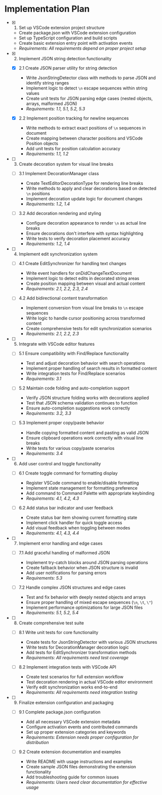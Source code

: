 # Implementation Plan

- [x] 1. Set up VSCode extension project structure
  - Create package.json with VSCode extension configuration
  - Set up TypeScript configuration and build scripts
  - Create basic extension entry point with activation events
  - _Requirements: All requirements depend on proper project setup_

- [x] 2. Implement JSON string detection functionality
  - [x] 2.1 Create JSON parser utility for string detection
    - Write JsonStringDetector class with methods to parse JSON and identify string ranges
    - Implement logic to detect `\n` escape sequences within string values
    - Create unit tests for JSON parsing edge cases (nested objects, arrays, malformed JSON)
    - _Requirements: 1.1, 5.1, 5.2, 5.3_

  - [x] 2.2 Implement position tracking for newline sequences
    - Write methods to extract exact positions of `\n` sequences in document
    - Create mapping between character positions and VSCode Position objects
    - Add unit tests for position calculation accuracy
    - _Requirements: 1.1, 1.2_

- [ ] 3. Create decoration system for visual line breaks
  - [ ] 3.1 Implement DecorationManager class
    - Create TextEditorDecorationType for rendering line breaks
    - Write methods to apply and clear decorations based on detected `\n` positions
    - Implement decoration update logic for document changes
    - _Requirements: 1.2, 1.4_

  - [ ] 3.2 Add decoration rendering and styling
    - Configure decoration appearance to render `\n` as actual line breaks
    - Ensure decorations don't interfere with syntax highlighting
    - Write tests to verify decoration placement accuracy
    - _Requirements: 1.2, 1.4_

- [ ] 4. Implement edit synchronization system
  - [ ] 4.1 Create EditSynchronizer for handling text changes
    - Write event handlers for onDidChangeTextDocument
    - Implement logic to detect edits in decorated string areas
    - Create position mapping between visual and actual content
    - _Requirements: 2.1, 2.2, 2.3, 2.4_

  - [ ] 4.2 Add bidirectional content transformation
    - Implement conversion from visual line breaks to `\n` escape sequences
    - Write logic to handle cursor positioning across transformed content
    - Create comprehensive tests for edit synchronization scenarios
    - _Requirements: 2.1, 2.2, 2.3_

- [ ] 5. Integrate with VSCode editor features
  - [ ] 5.1 Ensure compatibility with Find/Replace functionality
    - Test and adjust decoration behavior with search operations
    - Implement proper handling of search results in formatted content
    - Write integration tests for Find/Replace scenarios
    - _Requirements: 3.1_

  - [ ] 5.2 Maintain code folding and auto-completion support
    - Verify JSON structure folding works with decorations applied
    - Test that JSON schema validation continues to function
    - Ensure auto-completion suggestions work correctly
    - _Requirements: 3.2, 3.3_

  - [ ] 5.3 Implement proper copy/paste behavior
    - Handle copying formatted content and pasting as valid JSON
    - Ensure clipboard operations work correctly with visual line breaks
    - Write tests for various copy/paste scenarios
    - _Requirements: 3.4_

- [ ] 6. Add user control and toggle functionality
  - [ ] 6.1 Create toggle command for formatting display
    - Register VSCode command to enable/disable formatting
    - Implement state management for formatting preference
    - Add command to Command Palette with appropriate keybinding
    - _Requirements: 4.1, 4.2, 4.3_

  - [ ] 6.2 Add status bar indicator and user feedback
    - Create status bar item showing current formatting state
    - Implement click handler for quick toggle access
    - Add visual feedback when toggling between modes
    - _Requirements: 4.1, 4.3, 4.4_

- [ ] 7. Implement error handling and edge cases
  - [ ] 7.1 Add graceful handling of malformed JSON
    - Implement try-catch blocks around JSON parsing operations
    - Create fallback behavior when JSON structure is invalid
    - Add user notifications for parsing errors
    - _Requirements: 5.3_

  - [ ] 7.2 Handle complex JSON structures and edge cases
    - Test and fix behavior with deeply nested objects and arrays
    - Ensure proper handling of mixed escape sequences (`\n`, `\t`, `\"`)
    - Implement performance optimizations for large JSON files
    - _Requirements: 5.1, 5.2, 5.4_

- [ ] 8. Create comprehensive test suite
  - [ ] 8.1 Write unit tests for core functionality
    - Create tests for JsonStringDetector with various JSON structures
    - Write tests for DecorationManager decoration logic
    - Add tests for EditSynchronizer transformation methods
    - _Requirements: All requirements need test coverage_

  - [ ] 8.2 Implement integration tests with VSCode API
    - Create test scenarios for full extension workflow
    - Test decoration rendering in actual VSCode editor environment
    - Verify edit synchronization works end-to-end
    - _Requirements: All requirements need integration testing_

- [ ] 9. Finalize extension configuration and packaging
  - [ ] 9.1 Complete package.json configuration
    - Add all necessary VSCode extension metadata
    - Configure activation events and contributed commands
    - Set up proper extension categories and keywords
    - _Requirements: Extension needs proper configuration for distribution_

  - [ ] 9.2 Create extension documentation and examples
    - Write README with usage instructions and examples
    - Create sample JSON files demonstrating the extension functionality
    - Add troubleshooting guide for common issues
    - _Requirements: Users need clear documentation for effective usage_
